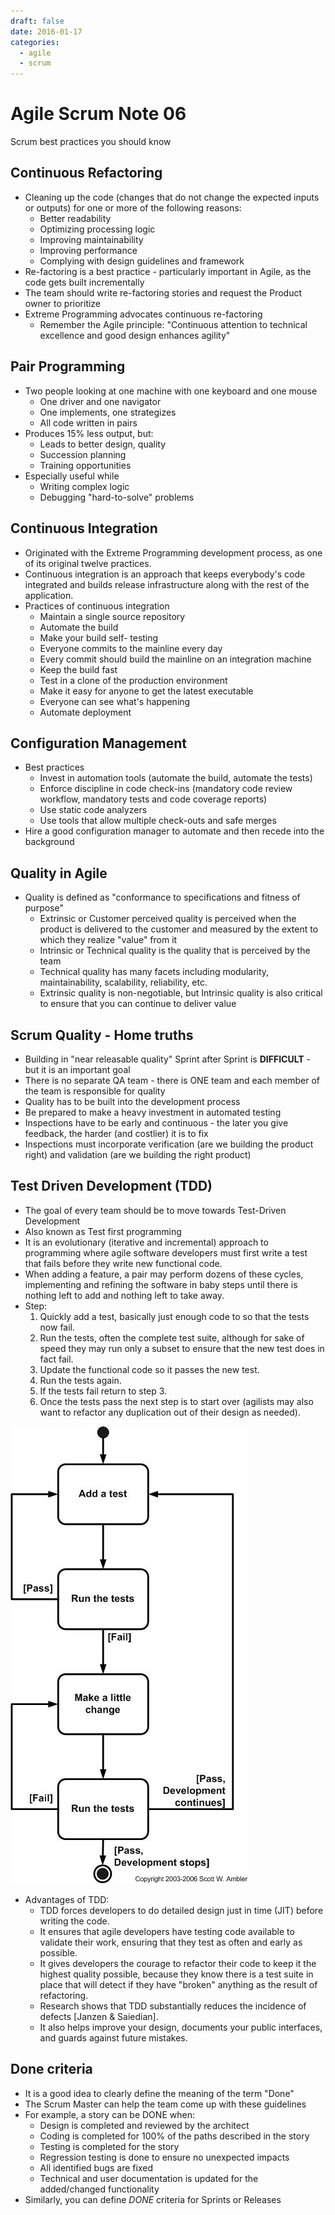 ```yaml
---
draft: false
date: 2016-01-17
categories:
  - agile
  - scrum
---
```


# Agile Scrum Note 06

Scrum best practices you should know

<!-- more -->

## Continuous Refactoring

<!-- prettier-ignore -->
- Cleaning up the code (changes that do not change the expected inputs or outputs) for one or more of the following reasons:
    - Better readability
    - Optimizing processing logic
    - Improving maintainability
    - Improving performance
    - Complying with design guidelines and framework
- Re-factoring is a best practice - particularly important in Agile, as the code gets built incrementally
- The team should write re-factoring stories and request the Product owner to prioritize
- Extreme Programming advocates continuous re-factoring
    - Remember the Agile principle: "Continuous attention to technical excellence and good design enhances agility"

## Pair Programming

<!-- prettier-ignore -->
- Two people looking at one machine with one keyboard and one mouse
    - One driver and one navigator
    - One implements, one strategizes
    - All code written in pairs
- Produces 15% less output, but:
    - Leads to better design, quality
    - Succession planning
    - Training opportunities
- Especially useful while
    - Writing complex logic
    - Debugging "hard-to-solve" problems

## Continuous Integration

<!-- prettier-ignore -->
- Originated with the Extreme Programming development process, as one of its original twelve practices.
- Continuous integration is an approach that keeps everybody's code integrated and builds release infrastructure along with the rest of the application.
- Practices of continuous integration
    - Maintain a single source repository
    - Automate the build
    - Make your build self- testing
    - Everyone commits to the mainline every day
    - Every commit should build the mainline on an integration machine
    - Keep the build fast
    - Test in a clone of the production environment
    - Make it easy for anyone to get the latest executable
    - Everyone can see what's happening
    - Automate deployment

## Configuration Management

<!-- prettier-ignore -->
- Best practices
    - Invest in automation tools (automate the build, automate the tests)
    - Enforce discipline in code check-ins (mandatory code review workflow, mandatory tests and code coverage reports)
    - Use static code analyzers
    - Use tools that allow multiple check-outs and safe merges
- Hire a good configuration manager to automate and then recede into the background

## Quality in Agile

<!-- prettier-ignore -->
- Quality is defined as "conformance to specifications and fitness of purpose"
    - Extrinsic or Customer perceived quality is perceived when the product is delivered to the customer and measured by the extent to which they realize "value" from it
    - Intrinsic or Technical quality is the quality that is perceived by the team
    - Technical quality has many facets including modularity, maintainability, scalability, reliability, etc.
    - Extrinsic quality is non-negotiable, but Intrinsic quality is also critical to ensure that you can continue to deliver value

## Scrum Quality - Home truths

- Building in "near releasable quality" Sprint after Sprint is **DIFFICULT** - but it is an important goal
- There is no separate QA team - there is ONE team and each member of the team is responsible for quality
- Quality has to be built into the development process
- Be prepared to make a heavy investment in automated testing
- Inspections have to be early and continuous - the later you give feedback, the harder (and costlier) it is to fix
- Inspections must incorporate verification (are we building the product right) and validation (are we building the right product)

## Test Driven Development (TDD)

<!-- prettier-ignore -->
- The goal of every team should be to move towards Test-Driven Development
- Also known as Test first programming
- It is an evolutionary (iterative and incremental) approach to programming where agile software developers must first write a test that fails before they write new functional code.
- When adding a feature, a pair may perform dozens of these cycles, implementing and refining the software in baby steps until there is nothing left to add and nothing left to take away.
- Step:
    1. Quickly add a test, basically just enough code to so that the tests now fail.
    2. Run the tests, often the complete test suite, although for sake of speed they may run only a subset to ensure that the new test does in fact fail.
    3. Update the functional code so it passes the new test.
    4. Run the tests again.
    5. If the tests fail return to step 3.
    6. Once the tests pass the next step is to start over (agilists may also want to refactor any duplication out of their design as needed).

![TDD](./assets/tdd.jpg)

<!-- prettier-ignore -->
- Advantages of TDD:
    - TDD forces developers to do detailed design just in time (JIT) before writing the code.
    - It ensures that agile developers have testing code available to validate their work, ensuring that they test as often and early as possible.
    - It gives developers the courage to refactor their code to keep it the highest quality possible, because they know there is a test suite in place that will detect if they have "broken" anything as the result of refactoring.
    - Research shows that TDD substantially reduces the incidence of defects [Janzen & Saiedian].
    - It also helps improve your design, documents your public interfaces, and guards against future mistakes.

## Done criteria

<!-- prettier-ignore -->
- It is a good idea to clearly define the meaning of the term "Done"
- The Scrum Master can help the team come up with these guidelines
- For example, a story can be DONE when:
    - Design is completed and reviewed by the architect
    - Coding is completed for 100% of the paths described in the story
    - Testing is completed for the story
    - Regression testing is done to ensure no unexpected impacts
    - All identified bugs are fixed
    - Technical and user documentation is updated for the added/changed functionality
- Similarly, you can define _DONE_ criteria for Sprints or Releases

